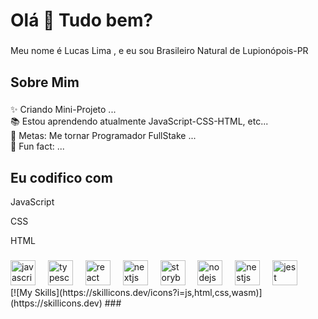 
<h1 align="left">Olá 👋 Tudo bem?</h1>

###

<p align="left">Meu nome é Lucas Lima , e eu sou Brasileiro Natural de Lupionópois-PR</p>

###

<h2 align="left">Sobre Mim</h2>

###

<p align="left">✨ Criando Mini-Projeto ...<br>📚 Estou aprendendo atualmente 
  JavaScript-CSS-HTML, etc...<br>🎯 Metas: Me tornar Programador FullStake  ...<br>🎲 Fun fact: ...</p>

###

<h2 align="left">Eu codifico com </h2>
<p> JavaScript</p>  
<p>CSS</p>
<p>HTML</p>

###

<div align="left">
  <img src="https://cdn.jsdelivr.net/gh/devicons/devicon/icons/javascript/javascript-original.svg" height="40" alt="javascript logo"  />
  <img width="12" />
  <img src="https://cdn.jsdelivr.net/gh/devicons/devicon/icons/typescript/typescript-original.svg" height="40" alt="typescript logo"  />
  <img width="12" />
  <img src="https://cdn.jsdelivr.net/gh/devicons/devicon/icons/react/react-original.svg" height="40" alt="react logo"  />
  <img width="12" />
  <img src="https://cdn.jsdelivr.net/gh/devicons/devicon/icons/nextjs/nextjs-original.svg" height="40" alt="nextjs logo"  />
  <img width="12" />
  <img src="https://cdn.jsdelivr.net/gh/devicons/devicon/icons/storybook/storybook-original.svg" height="40" alt="storybook logo"  />
  <img width="12" />
  <img src="https://cdn.jsdelivr.net/gh/devicons/devicon/icons/nodejs/nodejs-original.svg" height="40" alt="nodejs logo"  />
  <img width="12" />
  <img src="https://cdn.jsdelivr.net/gh/devicons/devicon/icons/nestjs/nestjs-original.svg" height="40" alt="nestjs logo"  />
  <img width="12" />
  <img src="https://cdn.jsdelivr.net/gh/devicons/devicon/icons/jest/jest-plain.svg" height="40" alt="jest logo"  />
</div>
[![My Skills](https://skillicons.dev/icons?i=js,html,css,wasm)](https://skillicons.dev)
###
<!---
Limalima212324/Limalima212324 is a ✨ special ✨ repository because its `README.md` (this file) appears on your GitHub profile.
You can click the Preview link to take a look at your changes.
--->
